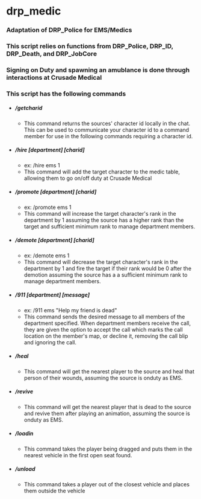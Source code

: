 # drp_medic
### Adaptation of DRP_Police for EMS/Medics

### This script relies on functions from DRP_Police, DRP_ID, DRP_Death, and DRP_JobCore  

### Signing on Duty and spawning an amublance is done through interactions at Crusade Medical
  
### This script has the following commands  
  - ##### /getcharid  
    - This command returns the sources' character id locally in the chat. This can be used to communicate your character id to a command member for use in the following commands requiring a character id.  
      
  - ##### /hire \[department\] \[charid\]  
    - ex: /hire ems 1  
    - This command will add the target character to the medic table, allowing them to go on/off duty at Crusade Medical  
      
  - ##### /promote \[department\] \[charid\]  
    - ex: /promote ems 1  
    - This command will increase the target character's rank in the department by 1 assuming the source has a higher rank than the target and sufficient minimum rank to manage department members.  
    
  - ##### /demote \[department\] \[charid\]  
    - ex: /demote ems 1  
    - This command will decrease the target character's rank in the department by 1 and fire the target if their rank would be 0 after the demotion assuming the source has a a sufficient minimum rank to manage department members.  
      
  - ##### /911 \[department\] \[message\]  
    - ex: /911 ems "Help my friend is dead"  
    - This command sends the desired message to all members of the department specified. When department members receive the call, they are given the option to accept the call which marks the call location on the member's map, or decline it, removing the call blip and ignoring the call.  
    
  - ##### /heal  
    - This command will get the nearest player to the source and heal that person of their wounds, assuming the source is onduty as EMS.  
      
  - ##### /revive  
    - This command will get the nearest player that is dead to the source and revive them after playing an animation, assuming the source is onduty as EMS.  
      
  - ##### /loadin
    - This command takes the player being dragged and puts them in the nearest vehicle in the first open seat found.  
      
  - ##### /unload
    - This command takes a player out of the closest vehicle and places them outside the vehicle
    
